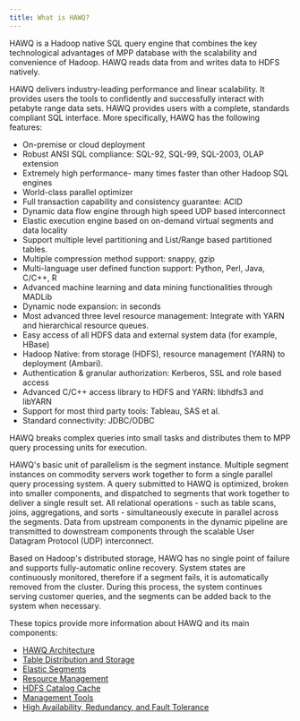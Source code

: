 ```yaml
---
title: What is HAWQ?
---
```


HAWQ is a Hadoop native SQL query engine that combines the key technological advantages of MPP database with the scalability and convenience of Hadoop. HAWQ reads data from and writes data to HDFS natively.

HAWQ delivers industry-leading performance and linear scalability. It provides users the tools to confidently and successfully interact with petabyte range data sets. HAWQ provides users with a complete, standards compliant SQL interface. More specifically, HAWQ has the following features:

-   On-premise or cloud deployment
-   Robust ANSI SQL compliance: SQL-92, SQL-99, SQL-2003, OLAP extension
-   Extremely high performance- many times faster than other Hadoop SQL engines
-   World-class parallel optimizer
-   Full transaction capability and consistency guarantee: ACID
-   Dynamic data flow engine through high speed UDP based interconnect
-   Elastic execution engine based on on-demand virtual segments and data locality
-   Support multiple level partitioning and List/Range based partitioned tables.
-   Multiple compression method support: snappy, gzip
-   Multi-language user defined function support: Python, Perl, Java, C/C++, R
-   Advanced machine learning and data mining functionalities through MADLib
-   Dynamic node expansion: in seconds
-   Most advanced three level resource management: Integrate with YARN and hierarchical resource queues.
-   Easy access of all HDFS data and external system data \(for example, HBase\)
-   Hadoop Native: from storage \(HDFS\), resource management \(YARN\) to deployment \(Ambari\).
-   Authentication & granular authorization: Kerberos, SSL and role based access
-   Advanced C/C++ access library to HDFS and YARN: libhdfs3 and libYARN
-   Support for most third party tools: Tableau, SAS et al.
-   Standard connectivity: JDBC/ODBC

HAWQ breaks complex queries into small tasks and distributes them to MPP query processing units for execution.

HAWQ's basic unit of parallelism is the segment instance. Multiple segment instances on commodity servers work together to form a single parallel query processing system. A query submitted to HAWQ is optimized, broken into smaller components, and dispatched to segments that work together to deliver a single result set. All relational operations - such as table scans, joins, aggregations, and sorts - simultaneously execute in parallel across the segments. Data from upstream components in the dynamic pipeline are transmitted to downstream components through the scalable User Datagram Protocol \(UDP\) interconnect.

Based on Hadoop's distributed storage, HAWQ has no single point of failure and supports fully-automatic online recovery. System states are continuously monitored, therefore if a segment fails, it is automatically removed from the cluster. During this process, the system continues serving customer queries, and the segments can be added back to the system when necessary.

These topics provide more information about HAWQ and its main components:

* <a class="subnav" href="./HAWQArchitecture.html">HAWQ Architecture</a>
* <a class="subnav" href="./TableDistributionStorage.html">Table Distribution and Storage</a>
* <a class="subnav" href="./ElasticSegments.html">Elastic Segments</a>
* <a class="subnav" href="./ResourceManagement.html">Resource Management</a>
* <a class="subnav" href="./HDFSCatalogCache.html">HDFS Catalog Cache</a>
* <a class="subnav" href="./ManagementTools.html">Management Tools</a>
* <a class="subnav" href="./RedundancyFailover.html">High Availability, Redundancy, and Fault Tolerance</a>
